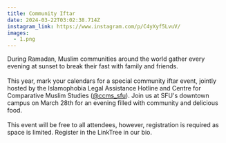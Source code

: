 ```yaml
---
title: Community Iftar
date: 2024-03-22T03:02:38.714Z
instagram_link: https://www.instagram.com/p/C4yXyf5LvuV/
images:
  - 1.png
---
```

During Ramadan, Muslim communities around the world gather every evening at sunset to break their fast with family and friends.\
\
This year, mark your calendars for a special community iftar event, jointly hosted by the Islamophobia Legal Assistance Hotline and Centre for Comparative Muslim Studies ([@ccms_sfu](https://www.instagram.com/ccms_sfu/)). Join us at SFU's downtown campus on March 28th for an evening filled with community and delicious food.\
\
This event will be free to all attendees, however, registration is required as space is limited. Register in the LinkTree in our bio.